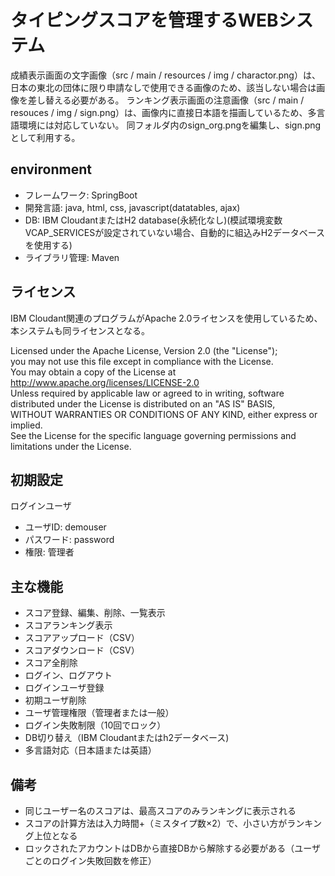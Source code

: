 # タイピングスコアを管理するWEBシステム
成績表示画面の文字画像（src / main / resources / img / charactor.png）は、日本の東北の団体に限り申請なしで使用できる画像のため、該当しない場合は画像を差し替える必要がある。
ランキング表示画面の注意画像（src / main / resouces / img / sign.png）は、画像内に直接日本語を描画しているため、多言語環境には対応していない。
同フォルダ内のsign_org.pngを編集し、sign.pngとして利用する。

## environment
* フレームワーク: SpringBoot
* 開発言語: java, html, css, javascript(datatables, ajax)
* DB: IBM CloudantまたはH2 database(永続化なし)(模試環境変数VCAP_SERVICESが設定されていない場合、自動的に組込みH2データベースを使用する)
* ライブラリ管理: Maven

## ライセンス
IBM Cloudant関連のプログラムがApache 2.0ライセンスを使用しているため、本システムも同ライセンスとなる。

Licensed under the Apache License, Version 2.0 (the "License");  
you may not use this file except in compliance with the License.  
You may obtain a copy of the License at  
http://www.apache.org/licenses/LICENSE-2.0  
Unless required by applicable law or agreed to in writing, software  
distributed under the License is distributed on an "AS IS" BASIS,  
WITHOUT WARRANTIES OR CONDITIONS OF ANY KIND, either express or implied.  
See the License for the specific language governing permissions and  
limitations under the License.

## 初期設定
ログインユーザ 
* ユーザID: demouser
* パスワード: password
* 権限: 管理者

## 主な機能
* スコア登録、編集、削除、一覧表示
* スコアランキング表示
* スコアアップロード（CSV）
* スコアダウンロード（CSV）
* スコア全削除
* ログイン、ログアウト
* ログインユーザ登録
* 初期ユーザ削除
* ユーザ管理権限（管理者または一般）
* ログイン失敗制限（10回でロック）
* DB切り替え（IBM Cloudantまたはh2データベース)
* 多言語対応（日本語または英語）

## 備考
* 同じユーザー名のスコアは、最高スコアのみランキングに表示される
* スコアの計算方法は入力時間+（ミスタイプ数×2）で、小さい方がランキング上位となる
* ロックされたアカウントはDBから直接DBから解除する必要がある（ユーザごとのログイン失敗回数を修正）
